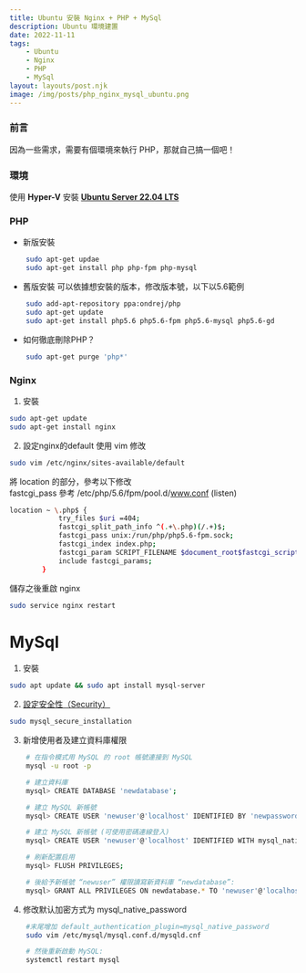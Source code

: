 ```yaml
---
title: Ubuntu 安裝 Nginx + PHP + MySql
description: Ubuntu 環境建置
date: 2022-11-11
tags:
    - Ubuntu
    - Nginx
    - PHP
    - MySql
layout: layouts/post.njk
image: /img/posts/php_nginx_mysql_ubuntu.png
---
```


### 前言
因為一些需求，需要有個環境來執行 PHP，那就自己搞一個吧！

### 環境
使用 **Hyper-V** 安裝 **[Ubuntu Server 22.04 LTS](https://www.ubuntu-tw.org/modules/tinyd0/)**

### PHP
- 新版安裝
```bash
    sudo apt-get updae
    sudo apt-get install php php-fpm php-mysql
```

- 舊版安裝
可以依據想安裝的版本，修改版本號，以下以5.6範例
```bash
    sudo add-apt-repository ppa:ondrej/php
    sudo apt-get update
    sudo apt-get install php5.6 php5.6-fpm php5.6-mysql php5.6-gd
```

- 如何徹底刪除PHP？
```bash
    sudo apt-get purge 'php*'
```

### Nginx
1. 安裝
```bash
sudo apt-get update
sudo apt-get install nginx
```
    
2. 設定nginx的default
使用 vim 修改
```bash
sudo vim /etc/nginx/sites-available/default
```

將 location  的部分，參考以下修改  
fastcgi_pass 參考 /etc/php/5.6/fpm/pool.d/www.conf (listen)
```bash
location ~ \.php$ {
            try_files $uri =404;
            fastcgi_split_path_info ^(.+\.php)(/.+)$;
            fastcgi_pass unix:/run/php/php5.6-fpm.sock;
            fastcgi_index index.php;
            fastcgi_param SCRIPT_FILENAME $document_root$fastcgi_script_name;
            include fastcgi_params;
        }
```

儲存之後重啟 nginx
```bash
sudo service nginx restart
```

# MySql
1. 安裝
```bash
sudo apt update && sudo apt install mysql-server
```

2. [設定安全性（Security）](https://ui-code.com/archives/293)
```bash
sudo mysql_secure_installation
```

3. 新增使用者及建立資料庫權限
```bash
    # 在指令模式用 MySQL 的 root 帳號連接到 MySQL
    mysql -u root -p

    # 建立資料庫
    mysql> CREATE DATABASE 'newdatabase';

    # 建立 MySQL 新帳號
    mysql> CREATE USER 'newuser'@'localhost' IDENTIFIED BY 'newpassword';

    # 建立 MySQL 新帳號 (可使用密碼連線登入)
    mysql> CREATE USER 'newuser'@'localhost' IDENTIFIED WITH mysql_native_password BY 'newpassword'

    # 刷新配置启用
    mysql> FLUSH PRIVILEGES;

    # 後給予新帳號 “newuser” 權限讀寫新資料庫 “newdatabase”:
    mysql> GRANT ALL PRIVILEGES ON newdatabase.* TO 'newuser'@'localhost';
```

4. 修改默认加密方式为 mysql_native_password
```bash
    #末尾增加 default_authentication_plugin=mysql_native_password
    sudo vim /etc/mysql/mysql.conf.d/mysqld.cnf

    # 然後重新啟動 MySQL:
    systemctl restart mysql
```